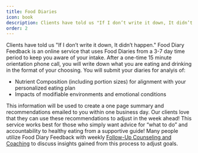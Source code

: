 ```yaml
---
title: Food Diaries
icon: book
description: Clients have told us "If I don’t write it down, It didn’t happen." Food Diary Feedback is an online service that uses Food Diaries from a 3-7 day time period to keep you aware of your intake. After a one-time 15 minute orientation phone call, you will write down what you are eating and drinking in the format of your choosing.
order: 2
---
```


Clients have told us "If I don’t write it down, It didn’t happen." Food Diary Feedback is an online service that uses Food Diaries from a 3-7 day time period to keep you aware of your intake. After a one-time 15 minute orientation phone call, you will write down what you are eating and drinking in the format of your choosing. You will submit your diaries for analyis of:

* Nutrient Composition (including portion sizes) for alignment with your personalized eating plan
* Impacts of modifiable environments and emotional conditions

This information will be used to  create a one page summary and recommendations emailed to you within one business day. Our clients love that they can use these recommendations to adjust in the week ahead! This service works best for those who simply want advice for “what to do” and accountability to healthy eating from a supportive guide! Many people utilize Food Diary Feedback with weekly [Follow-Up Counseling and Coaching](/services/followup/) to discuss insights gained from this process to adjust goals.
